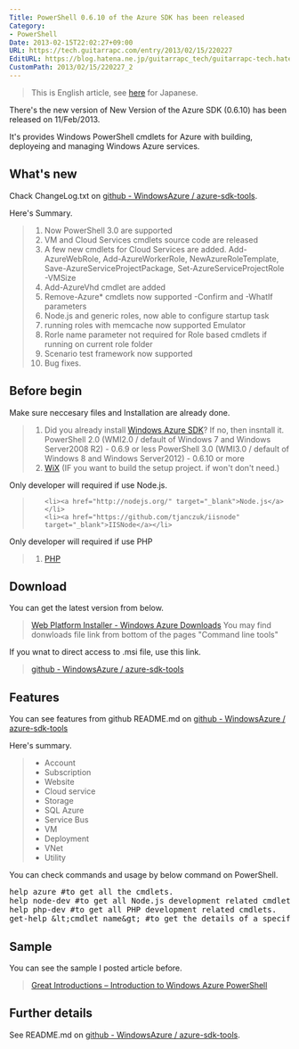 ```yaml
---
Title: PowerShell 0.6.10 of the Azure SDK has been released
Category:
- PowerShell
Date: 2013-02-15T22:02:27+09:00
URL: https://tech.guitarrapc.com/entry/2013/02/15/220227
EditURL: https://blog.hatena.ne.jp/guitarrapc_tech/guitarrapc-tech.hatenablog.com/atom/entry/11696248318757675386
CustomPath: 2013/02/15/220227_2
---
```


<blockquote>This is English article, see <a href="http://wp.me/p2SHCh-rc" target="_blank">here</a> for Japanese.</blockquote>

There's the new version of New Version of the Azure SDK (0.6.10) has been released on 11/Feb/2013.

It's provides Windows PowerShell cmdlets for Azure with building, deployeing and managing Windows Azure services.

<h2>What's new</h2>
Chack ChangeLog.txt on <a href="https://github.com/WindowsAzure/azure-sdk-tools" target="_blank">github - WindowsAzure  / azure-sdk-tools</a>.

Here's Summary.
<blockquote><ol>
	<li>Now PowerShell 3.0 are supported</li>
	<li>VM and Cloud Services cmdlets source code are released</li>
	<li>A few new cmdlets for Cloud Services are added.
Add-AzureWebRole,
Add-AzureWorkerRole,
NewAzureRoleTemplate,
Save-AzureServiceProjectPackage,
Set-AzureServiceProjectRole -VMSize</li>
	<li>Add-AzureVhd cmdlet are added</li>
	<li>Remove-Azure* cmdlets now supported -Confirm and -WhatIf parameters</li>
	<li>Node.js and generic roles, now able to configure startup task</li>
	<li>running roles with memcache now supported Emulator</li>
	<li>Rorle name parameter not required for Role based cmdlets if running on current role folder</li>
	<li>Scenario test framework  now supported</li>
	<li>Bug fixes.</li>
</ol></blockquote>



<h2>Before begin</h2>
Make sure neccesary files and Installation are already done.

<blockquote><ol>
	<li>Did you already install <a href="http://www.windowsazure.com/en-us/downloads/?fb=ja-jp" target="_blank">Windows Azure SDK</a>? If no, then insntall it.
PowerShell 2.0 (WMI2.0 / default of Windows 7 and Windows Server2008 R2) - 0.6.9 or less
PowerShell 3.0 (WMI3.0 / default of Windows 8 and Windows Server2012) - 0.6.10 or more</li>
	<li><a href="http://wix.sourceforge.net/" target="_blank">WiX</a> (IF you want to build the setup project. if won't don't need.)</li>
</ol></blockquote>

Only developer will required if use Node.js.
<blockquote><ol>

	<li><a href="http://nodejs.org/" target="_blank">Node.js</a></li>
	<li><a href="https://github.com/tjanczuk/iisnode" target="_blank">IISNode</a></li>
</ol></blockquote>

Only developer will required if use PHP
<blockquote><ol>
	<li><a href="http://php.iis.net/" target="_blank">PHP</a></li>
</ol></blockquote>


<h2>Download</h2>
You can get the latest version from below.
<blockquote><a href="http://www.windowsazure.com/en-us/downloads/" target="_blank">Web Platform Installer - Windows Azure Downloads</a>
You may find donwloads file link from bottom of the pages "Command line tools"
</blockquote>

If you wnat to direct access to .msi file, use this link.
<blockquote><a href="https://github.com/WindowsAzure/azure-sdk-tools" target="_blank">github - WindowsAzure  / azure-sdk-tools</a></blockquote>

<h2>Features</h2>
You can see features from github README.md on <a href="https://github.com/WindowsAzure/azure-sdk-tools" target="_blank">github - WindowsAzure  / azure-sdk-tools</a>

Here's summary.
<blockquote><ul>
	<li>Account</li>
	<li>Subscription</li>
	<li>Website</li>
	<li>Cloud service</li>
	<li>Storage</li>
	<li>SQL Azure</li>
	<li>Service Bus</li>
	<li>VM</li>
	<li>Deployment</li>
	<li>VNet</li>
	<li>Utility</li>
</ul></blockquote>



You can check commands and usage by below command on PowerShell.
<pre class="brush: powershell">
help azure #to get all the cmdlets.
help node-dev #to get all Node.js development related cmdlets.
help php-dev #to get all PHP development related cmdlets.
get-help &amp;lt;cmdlet name&amp;gt; #to get the details of a specific cmdlet.
</pre>

<h2>Sample</h2>
You can see the sample I posted article before.
<blockquote><a href="http://guitarrapc.wordpress.com/2013/02/11/great-introductions-introduction-to-windows-azure-powershell/" target="_blank">Great Introductions – Introduction to Windows Azure PowerShell</a></blockquote>

<h2>Further details</h2>
See README.md on <a href="https://github.com/WindowsAzure/azure-sdk-tools" target="_blank">github - WindowsAzure  / azure-sdk-tools</a>.
